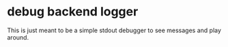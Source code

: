 # debug backend logger

This is just meant to be a simple stdout debugger to see messages and play around.